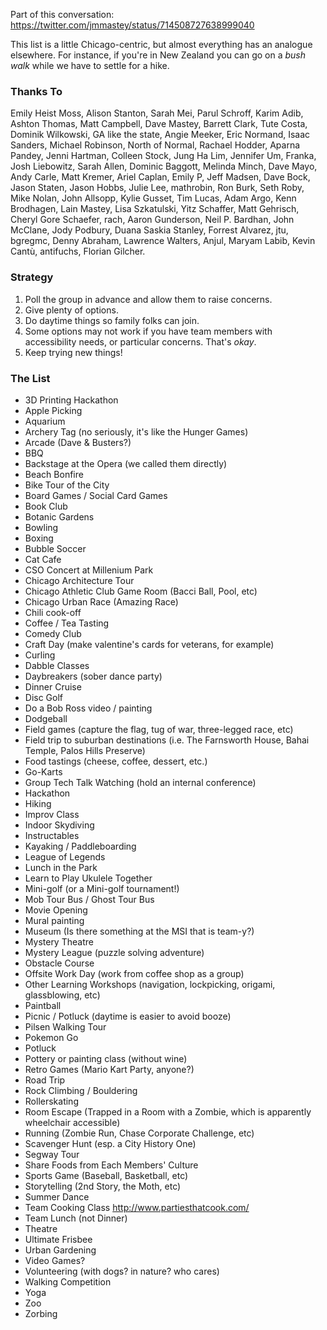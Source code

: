 Part of this conversation: https://twitter.com/jmmastey/status/714508727638999040

This list is a little Chicago-centric, but almost everything has an analogue elsewhere. For instance, if you're in New Zealand you can go on a _bush walk_ while we have to settle for a hike.

### Thanks To
Emily Heist Moss, Alison Stanton, Sarah Mei, Parul Schroff, Karim Adib, Ashton Thomas, Matt Campbell, Dave Mastey, Barrett Clark, Tute Costa, Dominik Wilkowski, GA like the state, Angie Meeker, Eric Normand, Isaac Sanders, Michael Robinson, North of Normal, Rachael Hodder, Aparna Pandey, Jenni Hartman, Colleen Stock, Jung Ha Lim, Jennifer Um, Franka, Josh Liebowitz, Sarah Allen, Dominic Baggott, Melinda Minch, Dave Mayo, Andy Carle, Matt Kremer, Ariel Caplan, Emily P, Jeff Madsen, Dave Bock, Jason Staten, Jason Hobbs, Julie Lee, mathrobin, Ron Burk, Seth Roby, Mike Nolan, John Allsopp, Kylie Gusset, Tim Lucas, Adam Argo, Kenn Brodhagen, Lain Mastey, Lisa Szkatulski, Yitz Schaffer, Matt Gehrisch, Cheryl Gore Schaefer, rach, Aaron Gunderson, Neil P. Bardhan, John McClane, Jody Podbury, Duana Saskia Stanley, Forrest Alvarez, jtu, bgregmc, Denny Abraham, Lawrence Walters, Anjul, Maryam Labib, Kevin Cantù, antifuchs, Florian Gilcher.

### Strategy
1. Poll the group in advance and allow them to raise concerns.
2. Give plenty of options.
3. Do daytime things so family folks can join.
4. Some options may not work if you have team members with accessibility needs, or particular concerns. That's _okay_.
5. Keep trying new things!

### The List
* 3D Printing Hackathon
* Apple Picking
* Aquarium
* Archery Tag (no seriously, it's like the Hunger Games)
* Arcade (Dave & Busters?)
* BBQ
* Backstage at the Opera (we called them directly)
* Beach Bonfire
* Bike Tour of the City
* Board Games / Social Card Games
* Book Club
* Botanic Gardens
* Bowling
* Boxing
* Bubble Soccer
* Cat Cafe
* CSO Concert at Millenium Park
* Chicago Architecture Tour
* Chicago Athletic Club Game Room (Bacci Ball, Pool, etc)
* Chicago Urban Race (Amazing Race)
* Chili cook-off
* Coffee / Tea Tasting
* Comedy Club
* Craft Day (make valentine's cards for veterans, for example)
* Curling
* Dabble Classes
* Daybreakers (sober dance party)
* Dinner Cruise
* Disc Golf
* Do a Bob Ross video / painting
* Dodgeball
* Field games (capture the flag, tug of war, three-legged race, etc)
* Field trip to suburban destinations (i.e. The Farnsworth House, Bahai Temple, Palos Hills Preserve)
* Food tastings (cheese, coffee, dessert, etc.)
* Go-Karts
* Group Tech Talk Watching (hold an internal conference)
* Hackathon
* Hiking
* Improv Class
* Indoor Skydiving
* Instructables
* Kayaking / Paddleboarding
* League of Legends
* Lunch in the Park
* Learn to Play Ukulele Together
* Mini-golf (or a Mini-golf tournament!)
* Mob Tour Bus / Ghost Tour Bus
* Movie Opening
* Mural painting
* Museum (Is there something at the MSI that is team-y?)
* Mystery Theatre
* Mystery League (puzzle solving adventure)
* Obstacle Course
* Offsite Work Day (work from coffee shop as a group)
* Other Learning Workshops (navigation, lockpicking, origami, glassblowing, etc)
* Paintball
* Picnic / Potluck (daytime is easier to avoid booze)
* Pilsen Walking Tour
* Pokemon Go
* Potluck
* Pottery or painting class (without wine)
* Retro Games (Mario Kart Party, anyone?)
* Road Trip
* Rock Climbing / Bouldering
* Rollerskating
* Room Escape (Trapped in a Room with a Zombie, which is apparently wheelchair accessible)
* Running (Zombie Run, Chase Corporate Challenge, etc)
* Scavenger Hunt (esp. a City History One)
* Segway Tour
* Share Foods from Each Members' Culture
* Sports Game (Baseball, Basketball, etc)
* Storytelling (2nd Story, the Moth, etc)
* Summer Dance
* Team Cooking Class http://www.partiesthatcook.com/
* Team Lunch (not Dinner)
* Theatre
* Ultimate Frisbee
* Urban Gardening
* Video Games?
* Volunteering (with dogs? in nature? who cares)
* Walking Competition
* Yoga
* Zoo
* Zorbing
